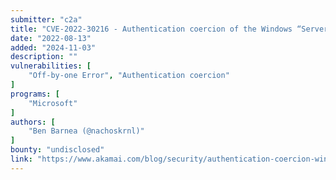 ```yaml
---
submitter: "c2a"
title: "CVE-2022-30216 - Authentication coercion of the Windows “Server” service"
date: "2022-08-13"
added: "2024-11-03"
description: ""
vulnerabilities: [
    "Off-by-one Error", "Authentication coercion"
]
programs: [
    "Microsoft"
]
authors: [
    "Ben Barnea (@nachoskrnl)"
]
bounty: "undisclosed"
link: "https://www.akamai.com/blog/security/authentication-coercion-windows-server-service"
---
```




